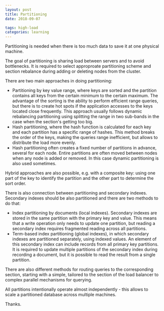 ```yaml
---
layout: post
title: Partitioning
date: 2018-09-07

tags: high-load
categories: learning
---
```

Partitioning is needed when there is too much data to save it at one physical machine.

The goal of partitioning is sharing load between servers and to avoid bottlenecks. It is required to select approproate partitioning scheme and section rebalance during adding or deleting nodes from the cluster.

There are two main approaches in doing partitioning:

* Partitioning by key value range, where keys are sorted and the partition contains all keys from the certain minimum to the certain maximum. The advantage of the sorting is the ability to perform efficient range queries, but there is to create hot spots if the application accesses to the keys located close frequently. This approach usually follows dynamic rebalancing partitioning using splitting the range in two sub-bands in the case when the section's getting too big.
* Hash partitioning, where the hash function is calculated for each key and each partition has a specific range of hashes. This method breaks the order of the keys, making the queries range inefficient, but allows to distribute the load more evenly.
* Hash partitioning often creates a fixed number of partitions in advance, several for each node. Entire partitions are often moved between nodes when any node is added or removed. In this case dynamic partitioning is also used sometimes.

Hybrid approaches are also possible, e.g. with a composite key: using one part of the key to identify the partition and the other part to determine the sort order.

There is also connection between partitioning and secondary indexes. Secondary indexes should be also partitioned and there are two methods to do that:

* Index partitioning by documents (local indexes). Secondary indexes are stored in the same partition with the primary key and value. This means that a write operation only needs to update one partition, but reading a secondary index requires fragmented reading across all partitions.
* Term-based index partitioning (global indexes), in which secondary indexes are partitioned separately, using indexed values. An element of this secondary index can include records from all primary key partitions. It is required to update multiple partitions of the secondary index during recording a document, but it is possible to read the result from a single partition.

There are also different methods for routing queries to the corresponding section, starting with a simple, tailored to the section of the load balancer to complex parallel mechanisms for querying.

All partitions intentionally operate almost independently - this allows to scale a partitioned database across multiple machines.

Thanks.
